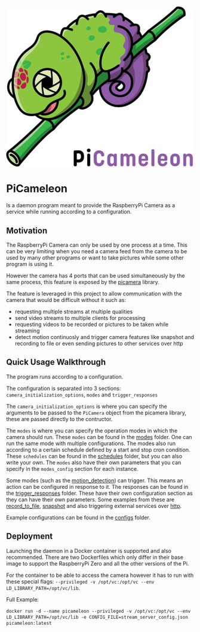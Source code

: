 [<img src="picameleon.png" width="500"/>](picameleon.png)

# PiCameleon

Is a daemon program meant to provide the RaspberryPi Camera as a service while running according to a configuration.

## Motivation

The RaspberryPi Camera can only be used by one process at a time. This can be very limiting when you need a camera feed from the camera to be used by many other programs or want to take pictures while some other program is using it.

However the camera has 4 ports that can be used simultaneously by the same process, this feature is exposed by the [picamera](https://github.com/waveform80/picamera) library.

The feature is leveraged in this project to allow communication with the camera that would be difficult without it such as:
- requesting multiple streams at multiple qualities
- send video streams to multiple clients for processing
- requesting videos to be recorded or pictures to be taken while streaming
- detect motion continuosly and trigger camera features like snapshot and recording to file or even sending pictures to other services over http

## Quick Usage Walkthrough

The program runs according to a configuration.

The configuration is separated into 3 sections: `camera_initialization_options`, `modes` and `trigger_responses`

The `camera_initialization_options` is where you can specify the arguments to be passed to the `PiCamera` object from the picamera library, these are passed directly to the contructor.

The `modes` is where you can specify the operation modes in which the camera should run. These `modes` can be found in the [modes](picameleon/modes) folder.
One can run the same mode with multiple configurations. The modes also run according to a certain schedule defined by a start and stop cron condition. These `schedules` can be found in the [schedules](picameleon/schedules) folder, but you can also write your own. The `modes` also have their own parameters that you can specify in the `modes_config` section for each instance.

Some modes (such as the [motion_detection](picameleon/modes/motion_detection.py)) can trigger. This means an action can be configured in response to it. The responses can be found in the [trigger_responses](picameleon/trigger_responses) folder. These have their own configuration section as they can have their own parameters. Some examples from these are [record_to_file](picameleon/trigger_responses/record_to_file.py), [snapshot](picameleon/trigger_responses/snapshot.py) and also triggering external services over [http](picameleon/trigger_responses/http.py).

Example configurations can be found in the [configs](picameleon/configs) folder.

## Deployment

Launching the daemon in a Docker container is supported and also recommended. There are two Dockerfiles which only differ in their base image to support the RaspberryPi Zero and all the other versions of the Pi.

For the container to be able to access the camera however it has to run with these special flags: `--privileged -v /opt/vc:/opt/vc --env LD_LIBRARY_PATH=/opt/vc/lib`.

Full Example:

```
docker run -d --name picameleon --privileged -v /opt/vc:/opt/vc --env LD_LIBRARY_PATH=/opt/vc/lib -e CONFIG_FILE=stream_server_config.json picameleon:latest
```
